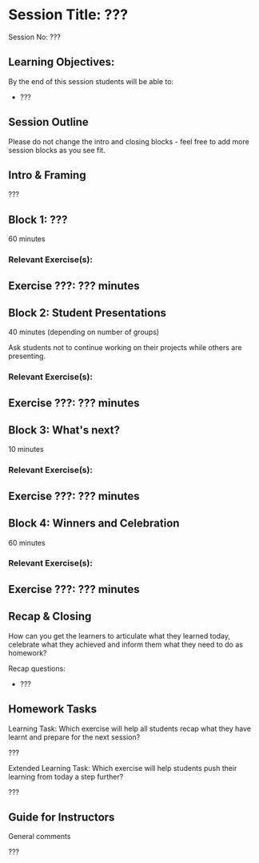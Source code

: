 # Session Title: ???

Session No: ???
 
## Learning Objectives:

By the end of this session students will be able to:

- ???


## Session Outline

Please do not change the intro and closing blocks - feel free to add more session blocks as you see fit.


## Intro & Framing

???

## Block 1: ??? 

60 minutes

### Relevant Exercise(s):

Exercise ???: ??? minutes
- 

## Block 2: Student Presentations

40 minutes (depending on number of groups)

Ask students not to continue working on their projects while others are presenting.

### Relevant Exercise(s):

Exercise ???: ??? minutes
- 

## Block 3: What's next?

10 minutes

### Relevant Exercise(s):

Exercise ???: ??? minutes
- 

## Block 4: Winners and Celebration 

60 minutes

### Relevant Exercise(s):

Exercise ???: ??? minutes
- 


## Recap & Closing
How can you get the learners to articulate what they learned today, celebrate what they achieved and inform them what they need to do as homework?

Recap questions:
- ???


## Homework Tasks

Learning Task: 
Which exercise will help all students recap what they have learnt and prepare for the next session?

???


Extended Learning Task:
Which exercise will help students push their learning from today a step further?

???

## Guide for Instructors 

General comments

???
